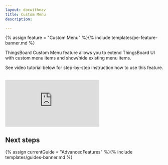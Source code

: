```yaml
---
layout: docwithnav
title: Custom Menu
description:  

---
```


{% assign feature = "Custom Menu" %}{% include templates/pe-feature-banner.md %}

ThingsBoard Custom Menu feature allows you to extend ThingsBoard UI with custom menu items 
and show/hide existing menu items.

See video tutorial below for step-by-step instruction how to use this feature.

<br/>
<div id="video">  
    <div id="video_wrapper">
        <iframe src="https://www.youtube.com/embed/VSNZWl1NjWU" frameborder="0" allowfullscreen></iframe>
    </div>
</div> 
 
## Next steps

{% assign currentGuide = "AdvancedFeatures" %}{% include templates/guides-banner.md %}

